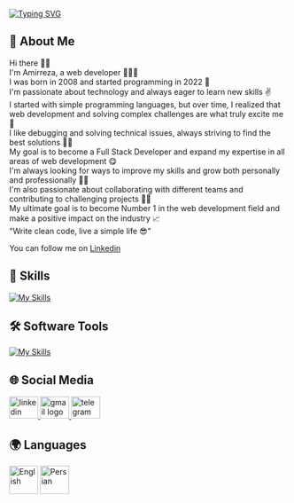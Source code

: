 
<a href="https://git.io/typing-svg"><img src="https://readme-typing-svg.demolab.com?font=Fira+Code&weight=550&pause=1000&color=8D8D8DB1&width=435&separator=%3C&lines=Hi%2C+I+Am+Amir+;" alt="Typing SVG" /></a>



## 📖 About Me

Hi there 🖐🏼 <br>
I'm Amirreza, a web developer 👨🏼‍💻<br>
I was born in 2008 and started programming in 2022 🚀<br>
I'm passionate about technology and always eager to learn new skills ✌<br>
I started with simple programming languages, but over time, I realized that web development and solving complex challenges are what truly excite me 🙂<br>
I like debugging and solving technical issues, always striving to find the best solutions 👌🏼<br>
My goal is to become a Full Stack Developer and expand my expertise in all areas of web development 😋<br>
I'm always looking for ways to improve my skills and grow both personally and professionally 💪🏼<br>
I'm also passionate about collaborating with different teams and contributing to challenging projects 🤝🏼<br>
My ultimate goal is to become Number 1 in the web development field and make a positive impact on the industry 📈<br>
"Write clean code, live a simple life 😎"

You can follow me on [Linkedin](https://www.linkedin.com/in/Amir-reza-Riahi)

## 🚀 Skills

[![My Skills](https://skillicons.dev/icons?i=html,css,tailwind,js,react,php,mysql,cs,python)](https://skillicons.dev)

## 🛠️ Software Tools

[![My Skills](https://skillicons.dev/icons?i=vscode,visualstudio,photoshop,git,github,gitlab,vite,postman,pycharm,notion)](https://skillicons.dev)

## 🌐 Social Media

<div>
  <a target="_blank" href="https://www.linkedin.com/in/amirreza-riahi-106a51304?utm_source=share&utm_campaign=share_via&utm_content=profile&utm_medium=android_app" target="_blank">
    <img src="https://raw.githubusercontent.com/maurodesouza/profile-readme-generator/master/src/assets/icons/social/linkedin/default.svg" width="52" height="40" alt="linkedin logo" />
  </a>
  <a target="_blank" href="mailto:amirreza.riahi2087@gmail.com">
    <img src="https://raw.githubusercontent.com/maurodesouza/profile-readme-generator/master/src/assets/icons/social/gmail/default.svg" width="52" height="40" alt="gmail logo" />
  </a>
  <a target="_blank" href="https://t.me/AmirRh2087">
    <img src="https://raw.githubusercontent.com/maurodesouza/profile-readme-generator/master/src/assets/icons/social/telegram/default.svg" width="52" height="40" alt="telegram logo" />
  </a>
</div>

## 🌍 Languages

<div>
  <img src="https://img.icons8.com/color/48/000000/usa.png" width="52" height="51" alt="English" />
  <img src="https://img.icons8.com/color/48/000000/iran.png" width="52" height="51" alt="Persian" />
</div>
